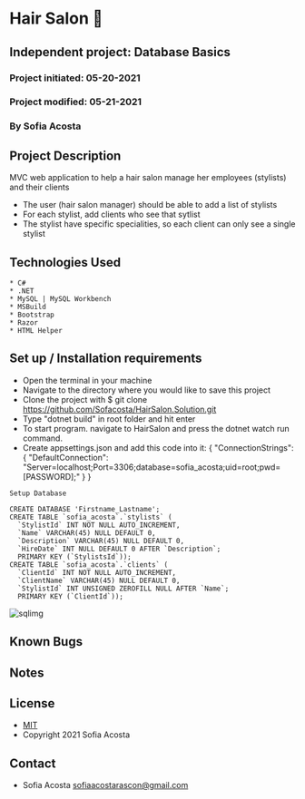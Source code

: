 # Hair Salon 💅
## Independent project: Database Basics
### Project initiated: 05-20-2021
### Project modified: 05-21-2021 
### By Sofia Acosta
## Project Description
MVC web application to help a hair salon manage her employees (stylists) and their clients
* The user (hair salon manager) should be able to add a list of stylists
* For each stylist, add clients who see that sytlist
* The stylist have specific specialities, so each client can only see a single stylist

## Technologies Used
 
```
* C#
* .NET
* MySQL | MySQL Workbench
* MSBuild
* Bootstrap
* Razor
* HTML Helper

 ```

## Set up / Installation requirements
* Open the terminal in your machine
* Navigate to the directory where you would like to save this project 
* Clone the project with $ git clone https://github.com/Sofacosta/HairSalon.Solution.git
* Type "dotnet build" in root folder and hit enter
* To start program. navigate to HairSalon and press the dotnet watch run command. 
* Create appsettings.json and add this code into it: {
  "ConnectionStrings": {
      "DefaultConnection": "Server=localhost;Port=3306;database=sofia_acosta;uid=root;pwd=[PASSWORD];"
  }
}      
```
Setup Database

CREATE DATABASE 'Firstname_Lastname';
CREATE TABLE `sofia_acosta`.`stylists` (
  `StylistId` INT NOT NULL AUTO_INCREMENT,
  `Name` VARCHAR(45) NULL DEFAULT 0,
  `Description` VARCHAR(45) NULL DEFAULT 0,
  `HireDate` INT NULL DEFAULT 0 AFTER `Description`;
  PRIMARY KEY (`StylistsId`));
CREATE TABLE `sofia_acosta`.`clients` (
  `ClientId` INT NOT NULL AUTO_INCREMENT,
  `ClientName` VARCHAR(45) NULL DEFAULT 0,
  `StylistId` INT UNSIGNED ZEROFILL NULL AFTER `Name`;
  PRIMARY KEY (`ClientId`));
```
![sqlimg](/images/sqlimg.png)

## Known Bugs

## Notes

## License
* [MIT](https://choosealicense.com/licenses/mit)
* Copyright 2021 Sofia Acosta
## Contact
* Sofia Acosta sofiaacostarascon@gmail.com